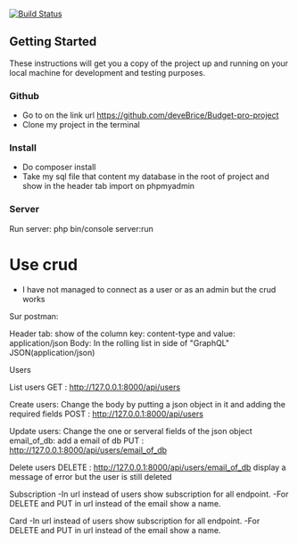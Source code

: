 [![Build Status](https://travis-ci.org/deveBrice/Budget-pro-project.svg?branch=master)](https://travis-ci.org/deveBrice/Budget-pro-project)

## Getting Started

These instructions will get you a copy of the project up and running on your local machine for development and testing purposes.

### Github
- Go to on the link url https://github.com/deveBrice/Budget-pro-project 
- Clone my project in the terminal


### Install

- Do composer install
- Take my sql file that content my database in the root of project and show in the header tab import on phpmyadmin 
  

### Server
Run server: php bin/console server:run

# Use crud

- I have not managed to connect as a user or as an admin but the crud works

Sur postman:

Header tab: show of the column key: content-type and value: application/json
Body: In the rolling list in side of "GraphQL" JSON(application/json)

Users

List users
GET :  http://127.0.0.1:8000/api/users

Create users: 
Change the body by putting a json object in it and adding the required fields
POST : http://127.0.0.1:8000/api/users

Update users:
Change the one or serveral fields of the json object
email_of_db: add a email of db
PUT : http://127.0.0.1:8000/api/users/email_of_db

Delete users
DELETE : http://127.0.0.1:8000/api/users/email_of_db
display a message of error but the user is still deleted

Subscription
-In url instead of users show subscription for all endpoint.
-For DELETE and PUT in url instead of the email show a name.

Card
-In url instead of users show subscription for all endpoint.
-For DELETE and PUT in url instead of the email show a name.